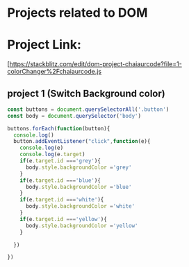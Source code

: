 # Projects related to DOM 

# Project Link: 
[https://stackblitz.com/edit/dom-project-chaiaurcode?file=1-colorChanger%2Fchaiaurcode.js
## project 1 (Switch Background color)
``` javascript
const buttons = document.querySelectorAll('.button')
const body = document.querySelector('body')

buttons.forEach(function(button){
  console.log()
  button.addEventListener("click",function(e){
    console.log(e)
    console.log(e.target)
    if(e.target.id ==='grey'){
      body.style.backgroundColor ='grey'
    }
    if(e.target.id ==='blue'){
      body.style.backgroundColor ='blue'
    }
    if(e.target.id ==='white'){
      body.style.backgroundColor ='white'
    }
    if(e.target.id ==='yellow'){
      body.style.backgroundColor ='yellow'
    }

  })

})
   

```




